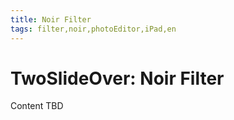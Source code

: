 ```yaml
---
title: Noir Filter
tags: filter,noir,photoEditor,iPad,en
---
```


# TwoSlideOver: Noir Filter

Content TBD
